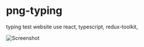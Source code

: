 # png-typing
typing test website use react, typescript, redux-toolkit,


![Screenshot](https://user-images.githubusercontent.com/63899044/179358234-8878cdd7-1141-489a-8b02-80ecc1613ef4.png)
